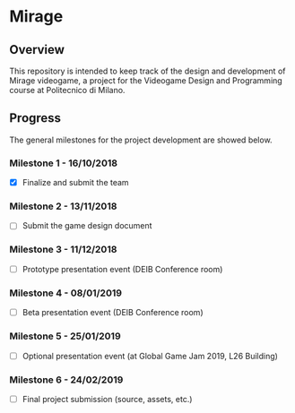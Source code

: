 # Mirage

## Overview
This repository is intended to keep track of the design and development of Mirage videogame, a project for the Videogame Design and Programming course at Politecnico di Milano.

## Progress
The general milestones for the project development are showed below.

### Milestone 1 - 16/10/2018
- [x] Finalize and submit the team

### Milestone 2 - 13/11/2018
- [ ] Submit the game design document

### Milestone 3 - 11/12/2018
- [ ] Prototype presentation event (DEIB Conference room)

### Milestone 4 - 08/01/2019
- [ ] Beta presentation event (DEIB Conference room)

### Milestone 5 - 25/01/2019
- [ ] Optional presentation event (at Global Game Jam 2019, L26 Building)

### Milestone 6 - 24/02/2019
- [ ] Final project submission (source, assets, etc.)
